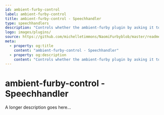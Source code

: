 ```yaml
---
id: ambient-furby-control
label: ambient-furby-control
title: ambient-furby-control - Speechhandler
type: speechhandlers
description: "Controls whether the ambient-furby plugin by asking it to sleep/wake"
logo: images/plugins/
source: https://github.com/michelletimmons/NaomiFurbyblob/master/readme.md
meta:
  - property: og:title
    content: "ambient-furby-control - Speechhandler"
  - property: og:description
    content: "Controls whether the ambient-furby plugin by asking it to sleep/wake"
---
```


# ambient-furby-control - Speechhandler

<PluginLogo/>

A longer description goes here...

<EditPageLink/>